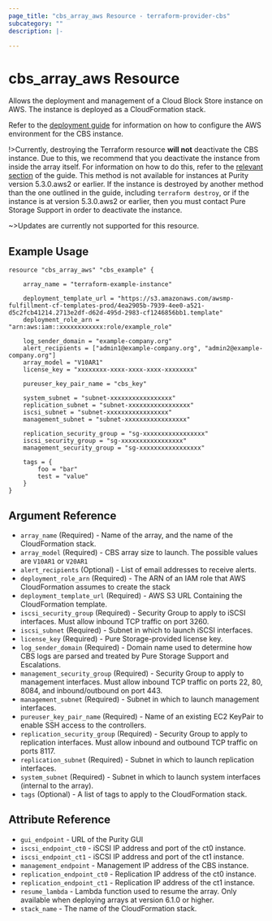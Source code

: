 ```yaml
---
page_title: "cbs_array_aws Resource - terraform-provider-cbs"
subcategory: ""
description: |-

---
```


# cbs_array_aws Resource

Allows the deployment and management of a Cloud Block Store instance on AWS. The instance is deployed as a CloudFormation stack.

Refer to the [deployment guide](https://support.purestorage.com/FlashArray/PurityFA/Cloud_Block_Store/Cloud_Block_Store_Deployment_and_Configuration_Guide_for_AWS) for information on how to configure the AWS environment for the CBS instance.

!>Currently, destroying the Terraform resource **will not** deactivate the CBS instance. Due to this,
we recommend that you deactivate the instance from inside the array itself. For information on how
to do this, refer to the [relevant section](https://support.purestorage.com/FlashArray/PurityFA/Cloud_Block_Store/Cloud_Block_Store_Deployment_and_Configuration_Guide_for_AWS#Removing_Cloud_Block_Store) of the guide.
This method is not available for instances at Purity version 5.3.0.aws2 or earlier. If the instance is destroyed by another
method than the one outlined in the guide, including `terraform destroy`, or if the instance is at version 5.3.0.aws2 or earlier,
then you must contact Pure Storage Support in order to deactivate the instance.

~>Updates are currently not supported for this resource.

## Example Usage

```hcl
resource "cbs_array_aws" "cbs_example" {

    array_name = "terraform-example-instance"

    deployment_template_url = "https://s3.amazonaws.com/awsmp-fulfillment-cf-templates-prod/4ea2905b-7939-4ee0-a521-d5c2fcb41214.2713e2df-d62d-495d-2983-cf1246856bb1.template"
    deployment_role_arn = "arn:aws:iam::xxxxxxxxxxxx:role/example_role"

    log_sender_domain = "example-company.org"
    alert_recipients = ["admin1@example-company.org", "admin2@example-company.org"]
    array_model = "V10AR1"
    license_key = "xxxxxxxx-xxxx-xxxx-xxxx-xxxxxxxx"

    pureuser_key_pair_name = "cbs_key"

    system_subnet = "subnet-xxxxxxxxxxxxxxxxx"
    replication_subnet = "subnet-xxxxxxxxxxxxxxxxx"
    iscsi_subnet = "subnet-xxxxxxxxxxxxxxxxx"
    management_subnet = "subnet-xxxxxxxxxxxxxxxxx"

    replication_security_group = "sg-xxxxxxxxxxxxxxxxx"
    iscsi_security_group = "sg-xxxxxxxxxxxxxxxxx"
    management_security_group = "sg-xxxxxxxxxxxxxxxxx"

    tags = {
        foo = "bar"
        test = "value"
    }
}
```

## Argument Reference

- `array_name` (Required) - Name of the array, and the name of the CloudFormation stack.
- `array_model` (Required) - CBS array size to launch. The possible values are `V10AR1` or `V20AR1`
- `alert_recipients` (Optional) - List of email addresses to receive alerts.
- `deployment_role_arn` (Required) - The ARN of an IAM role that AWS CloudFormation assumes to create the stack
- `deployment_template_url` (Required) -  AWS S3 URL Containing the CloudFormation template.
- `iscsi_security_group` (Required) - Security Group to apply to iSCSI interfaces. Must allow inbound TCP traffic on port 3260.
- `iscsi_subnet` (Required) - Subnet in which to launch iSCSI interfaces.
- `license_key` (Required) - Pure Storage-provided license key.
- `log_sender_domain` (Required) - Domain name used to determine how CBS logs are parsed and treated by Pure Storage Support and Escalations.
- `management_security_group` (Required) - Security Group to apply to management interfaces. Must allow inbound TCP traffic on ports 22, 80, 8084, and inbound/outbound on port 443.
- `management_subnet` (Required) - Subnet in which to launch management interfaces.
- `pureuser_key_pair_name` (Required) - Name of an existing EC2 KeyPair to enable SSH access to the controllers.
- `replication_security_group` (Required) - Security Group to apply to replication interfaces. Must allow inbound and outbound TCP traffic on ports 8117.
- `replication_subnet` (Required) - Subnet in which to launch replication interfaces.
- `system_subnet` (Required) - Subnet in which to launch system interfaces (internal to the array).
- `tags` (Optional) - A list of tags to apply to the CloudFormation stack.

## Attribute Reference

- `gui_endpoint` - URL of the Purity GUI
- `iscsi_endpoint_ct0` - iSCSI IP address and port of the ct0 instance.
- `iscsi_endpoint_ct1` - iSCSI IP address and port of the ct1 instance.
- `management_endpoint` - Management IP address of the CBS instance.
- `replication_endpoint_ct0` - Replication IP address of the ct0 instance.
- `replication_endpoint_ct1` - Replication IP address of the ct1 instance.
- `resume_lambda` - Lambda function used to resume the array. Only available when deploying arrays
at version 6.1.0 or higher.
- `stack_name` - The name of the CloudFormation stack.



